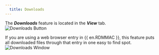 ```yaml
---
  title: Downloads
---
```

The ***Downloads*** feature is located in the ***View*** tab.  
![Downloads Button](https://webdevolutions.azureedge.net/docs/en/rdm/mac/RDMMac0022.png) 

If you are using a web browser entry in {{ en.RDMMAC }}, this feature puts all downloaded files through that entry in one easy to find spot.  
![Downloads Window](https://webdevolutions.azureedge.net/docs/en/rdm/mac/RDMMac0023.png)  

